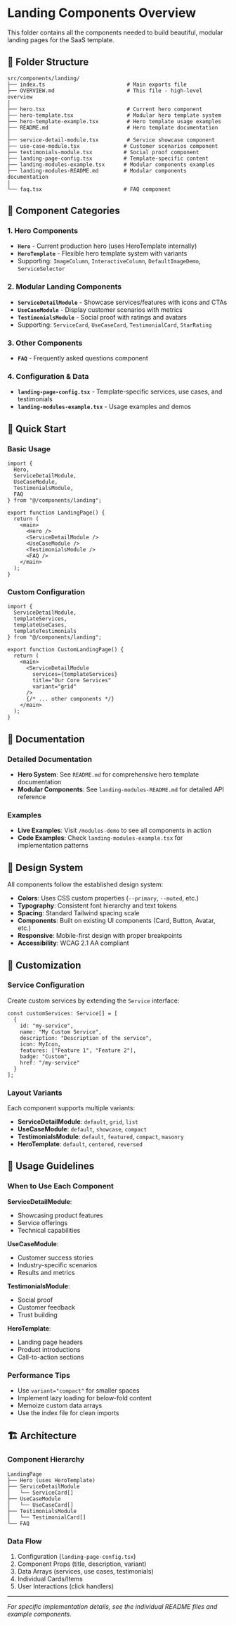 # Landing Components Overview

This folder contains all the components needed to build beautiful, modular landing pages for the SaaS template.

## 📁 Folder Structure

```
src/components/landing/
├── index.ts                          # Main exports file
├── OVERVIEW.md                       # This file - high-level overview
│
├── hero.tsx                          # Current hero component
├── hero-template.tsx                 # Modular hero template system
├── hero-template-example.tsx         # Hero template usage examples
├── README.md                         # Hero template documentation
│
├── service-detail-module.tsx         # Service showcase component
├── use-case-module.tsx              # Customer scenarios component  
├── testimonials-module.tsx          # Social proof component
├── landing-page-config.tsx          # Template-specific content
├── landing-modules-example.tsx      # Modular components examples
├── landing-modules-README.md        # Modular components documentation
│
└── faq.tsx                          # FAQ component
```

## 🎯 Component Categories

### 1. Hero Components
- **`Hero`** - Current production hero (uses HeroTemplate internally)
- **`HeroTemplate`** - Flexible hero template system with variants
- Supporting: `ImageColumn`, `InteractiveColumn`, `DefaultImageDemo`, `ServiceSelector`

### 2. Modular Landing Components
- **`ServiceDetailModule`** - Showcase services/features with icons and CTAs
- **`UseCaseModule`** - Display customer scenarios with metrics
- **`TestimonialsModule`** - Social proof with ratings and avatars
- Supporting: `ServiceCard`, `UseCaseCard`, `TestimonialCard`, `StarRating`

### 3. Other Components
- **`FAQ`** - Frequently asked questions component

### 4. Configuration & Data
- **`landing-page-config.tsx`** - Template-specific services, use cases, and testimonials
- **`landing-modules-example.tsx`** - Usage examples and demos

## 🚀 Quick Start

### Basic Usage
```tsx
import { 
  Hero,
  ServiceDetailModule,
  UseCaseModule,
  TestimonialsModule,
  FAQ
} from "@/components/landing";

export function LandingPage() {
  return (
    <main>
      <Hero />
      <ServiceDetailModule />
      <UseCaseModule />
      <TestimonialsModule />
      <FAQ />
    </main>
  );
}
```

### Custom Configuration
```tsx
import { 
  ServiceDetailModule,
  templateServices,
  templateUseCases,
  templateTestimonials
} from "@/components/landing";

export function CustomLandingPage() {
  return (
    <main>
      <ServiceDetailModule 
        services={templateServices}
        title="Our Core Services"
        variant="grid"
      />
      {/* ... other components */}
    </main>
  );
}
```

## 📖 Documentation

### Detailed Documentation
- **Hero System**: See `README.md` for comprehensive hero template documentation
- **Modular Components**: See `landing-modules-README.md` for detailed API reference

### Examples
- **Live Examples**: Visit `/modules-demo` to see all components in action
- **Code Examples**: Check `landing-modules-example.tsx` for implementation patterns

## 🎨 Design System

All components follow the established design system:
- **Colors**: Uses CSS custom properties (`--primary`, `--muted`, etc.)
- **Typography**: Consistent font hierarchy and text tokens  
- **Spacing**: Standard Tailwind spacing scale
- **Components**: Built on existing UI components (Card, Button, Avatar, etc.)
- **Responsive**: Mobile-first design with proper breakpoints
- **Accessibility**: WCAG 2.1 AA compliant

## 🔧 Customization

### Service Configuration
Create custom services by extending the `Service` interface:
```tsx
const customServices: Service[] = [
  {
    id: "my-service",
    name: "My Custom Service", 
    description: "Description of the service",
    icon: MyIcon,
    features: ["Feature 1", "Feature 2"],
    badge: "Custom",
    href: "/my-service"
  }
];
```

### Layout Variants
Each component supports multiple variants:
- **ServiceDetailModule**: `default`, `grid`, `list`
- **UseCaseModule**: `default`, `showcase`, `compact`
- **TestimonialsModule**: `default`, `featured`, `compact`, `masonry`
- **HeroTemplate**: `default`, `centered`, `reversed`

## 🎯 Usage Guidelines

### When to Use Each Component

**ServiceDetailModule**: 
- Showcasing product features
- Service offerings
- Technical capabilities

**UseCaseModule**:
- Customer success stories
- Industry-specific scenarios
- Results and metrics

**TestimonialsModule**:
- Social proof
- Customer feedback
- Trust building

**HeroTemplate**:
- Landing page headers
- Product introductions
- Call-to-action sections

### Performance Tips
- Use `variant="compact"` for smaller spaces
- Implement lazy loading for below-fold content
- Memoize custom data arrays
- Use the index file for clean imports

## 🏗️ Architecture

### Component Hierarchy
```
LandingPage
├── Hero (uses HeroTemplate)
├── ServiceDetailModule
│   └── ServiceCard[]
├── UseCaseModule  
│   └── UseCaseCard[]
├── TestimonialsModule
│   └── TestimonialCard[]
└── FAQ
```

### Data Flow
1. Configuration (`landing-page-config.tsx`)
2. Component Props (title, description, variant)
3. Data Arrays (services, use cases, testimonials)
4. Individual Cards/Items
5. User Interactions (click handlers)

---

*For specific implementation details, see the individual README files and example components.* 